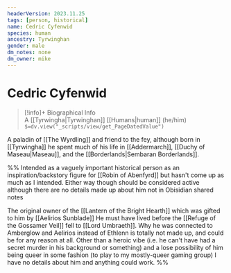 ```yaml
---
headerVersion: 2023.11.25
tags: [person, historical]
name: Cedric Cyfenwid
species: human
ancestry: Tyrwinghan
gender: male
dm_notes: none
dm_owner: mike
---
```

# Cedric Cyfenwid
>[!info]+ Biographical Info  
> A [[Tyrwingha|Tyrwinghan]] [[Humans|human]] (he/him)  
> `$=dv.view("_scripts/view/get_PageDatedValue")`

A paladin of [[The Wyrdling]] and friend to the fey, although born in [[Tyrwingha]] he spent much of his life in [[Addermarch]], [[Duchy of Maseau|Maseau]], and the [[Borderlands|Sembaran Borderlands]].

%% 
Intended as a vaguely important historical person as an inspiration/backstory figure for [[Robin of Abenfyrd]] but hasn't come up as much as I intended. Either way though should be considered active although there are no details made up about him not in Obisidian shared notes 

The original owner of the [[Lantern of the Bright Hearth]] which was gifted to him by [[Aelirios Sunblade]]
He must have lived before the [[Refuge of the Gossamer Veil]] fell to [[Lord Umbraeth]]. Why he was connected to Amberglow and Aelirios instead of Ethlenn is totally not made up, and could be for any reason at all. Other than a heroic vibe (i.e. he can't have had a secret murder in his background or something) and a lose possibility of him being queer in some fashion (to play to my mostly-queer gaming group) I have no details about him and anything could work.
%%